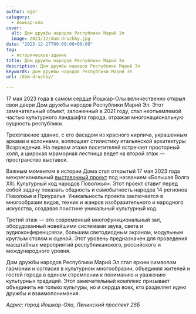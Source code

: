 ```yaml
---
author: egor
category:
  - йошкар-ола
cover:
  alt: Дом дружбы народов Республики Марий Эл
  image: 2023/12/dom-druzhby.jpg
date: "2023-12-27T09:00:00+00:00"
tag:
  - историческое-здание
title: Дом дружбы народов Республики Марий Эл
description: Дом дружбы народов Республики Марий Эл
keywords: Дом дружбы народов Республики Марий Эл
url: /dom-druzhby/

---
```

17 мая 2023 года в самом сердце Йошкар-Олы величественно открыл свои двери Дом дружбы народов Республики Марий Эл. Этот замечательный объект, заложенный в 2021 году, стал неотъемлемой частью культурного ландшафта города, отражая многонациональную сущность республики.

Трехэтажное здание, с его фасадом из красного кирпича, украшенным арками и колоннами, воплощает стилистику итальянской архитектуры Возрождения. На первом этаже посетителей встречает просторный холл, а широкая мраморная лестница ведет на второй этаж — пространство выставок.

Важным моментом в истории Дома стал открытый 17 мая 2023 года межрегиональный [выставочный проект](/kraski-i-ritmy-finno-ugorii-vystavka-konczert/) под названием «Большая Волга XIII. Культурный код народов Поволжья». Этот проект ставит перед собой задачу показать общность и самобытность народов 14 регионов Поволжья и Приуралья. Уникальность проекта заключается в многообразии видов, техник и жанров изобразительного и народного искусства, создавая поистине уникальный культурный код.

Третий этаж — это современный многофункциональный зал, оборудованный новейшими системами звука, света и аудиоконференцсвязи, большим светодиодным экраном, модульным круглым столом и сценой. Этот уровень предназначен для проведения масштабных мероприятий республиканского, российского и международного уровня.

Дом дружбы народов Республики Марий Эл стал ярким символом гармонии и согласия в культурном многообразии, объединяя жителей и гостей города в едином стремлении к пониманию и уважению культурных традиций. Этот замечательный комплекс призывает объединить не только культуры, но и сердца всех, кто разделяет идею дружбы и взаимопонимания.

_Адрес: город Йошкар-Ола, Ленинский проспект 26Б_
